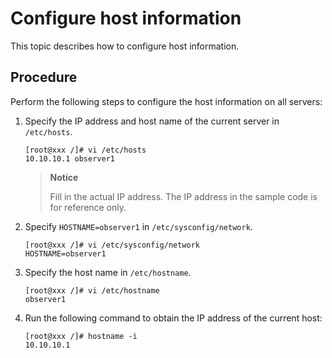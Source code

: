 # Configure host information

This topic describes how to configure host information.

## Procedure

Perform the following steps to configure the host information on all servers:

1. Specify the IP address and host name of the current server in `/etc/hosts`.

   ```shell
   [root@xxx /]# vi /etc/hosts
   10.10.10.1 observer1
   ```

   > **Notice**
   >
   > Fill in the actual IP address. The IP address in the sample code is for reference only.

2. Specify `HOSTNAME=observer1` in `/etc/sysconfig/network`.

   ```shell
   [root@xxx /]# vi /etc/sysconfig/network
   HOSTNAME=observer1
   ```

3. Specify the host name in `/etc/hostname`.

   ```shell
   [root@xxx /]# vi /etc/hostname
   observer1
   ```

4. Run the following command to obtain the IP address of the current host:

   ```shell
   [root@xxx /]# hostname -i
   10.10.10.1
   ```
